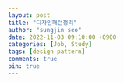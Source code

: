 ```yaml
---
layout: post
title: "디자인패턴정리"
author: "sungjin seo"
date: 2022-11-03 09:10:00 +0900
categories: [Job, Study]
tags: [design-pattern]
comments: true
pin: true
---
```

